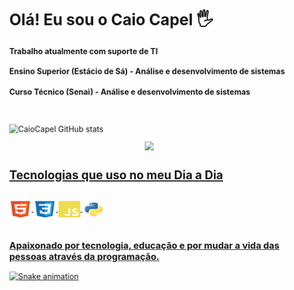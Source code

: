 # Olá! Eu sou o Caio Capel 🖐️

#### Trabalho atualmente com suporte de TI
#### Ensino Superior (Estácio de Sá) - Análise e desenvolvimento de sistemas 
#### Curso Técnico (Senai) - Análise e desenvolvimento de sistemas
<br>
<div>

![CaioCapel GitHub stats](https://github-readme-stats.vercel.app/api?username=CaioCapel&show_icons=true&theme=radical)

<div align="center">
  <a href="https://github.com/CaioCapel">
  <img height="180em" src="https://github-readme-stats.vercel.app/api/top-langs/?username=CaioCapel&layout=compact&langs_count=7&theme=dracula"/>
</div>

## Tecnologias que uso no meu Dia a Dia   
<div style="display: inline_block"><br>
  <img align="center" alt="Rafa-HTML" height="30" width="40" src="https://raw.githubusercontent.com/devicons/devicon/master/icons/html5/html5-original.svg">
   <img align="center" alt="Rafa-CSS" height="30" width="40" src="https://raw.githubusercontent.com/devicons/devicon/master/icons/css3/css3-original.svg">
  <img align="center" alt="Rafa-Js" height="30" width="40" src="https://raw.githubusercontent.com/devicons/devicon/master/icons/javascript/javascript-plain.svg">
  <img align="center" alt="Rafa-Python" height="30" width="40" src="https://raw.githubusercontent.com/devicons/devicon/master/icons/python/python-original.svg">

</div>
<br>
          
### Apaixonado por tecnologia, educação e por mudar a vida das pessoas através da programação.

  ![Snake animation](https://github.com/CaioCapel/CaioCapel/blob/output/github-contribution-grid-snake.svg)

